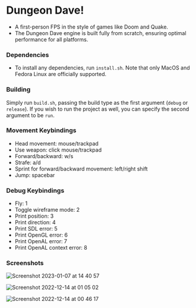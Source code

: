 # Dungeon Dave!

- A first-person FPS in the style of games like Doom and Quake.
- The Dungeon Dave engine is built fully from scratch, ensuring optimal performance for all platforms.

### Dependencies

- To install any dependencies, run `install.sh`. Note that only MacOS and Fedora Linux are officially supported.

### Building

Simply run `build.sh`, passing the build type as the first argument (`debug` or `release`).
If you wish to run the project as well, you can specify the second argument to be `run`.

### Movement Keybindings

- Head movement: mouse/trackpad
- Use weapon: click mouse/trackpad
- Forward/backward: w/s
- Strafe: a/d
- Sprint for forward/backward movement: left/right shift
- Jump: spacebar

### Debug Keybindings

- Fly: 1
- Toggle wireframe mode: 2
- Print position: 3
- Print direction: 4
- Print SDL error: 5
- Print OpenGL error: 6
- Print OpenAL error: 7
- Print OpenAL context error: 8

### Screenshots

![Screenshot 2023-01-07 at 14 40 57](https://user-images.githubusercontent.com/41955769/211393863-fac34033-8377-4559-989e-6f2f726d44de.png)

![Screenshot 2022-12-14 at 01 05 02](https://user-images.githubusercontent.com/41955769/211393898-6750e749-dbda-4547-b651-a633f4665d5c.png)

![Screenshot 2022-12-14 at 00 46 17](https://user-images.githubusercontent.com/41955769/211393912-fadcdc3e-531c-4dba-adee-b0cea7dabb25.png)
